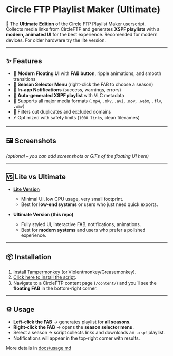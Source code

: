 # Circle FTP Playlist Maker (Ultimate)

🚀 The **Ultimate Edition** of the Circle FTP Playlist Maker userscript.  
Collects media links from CircleFTP and generates **XSPF playlists** with a **modern, animated UI** for the best experience. Recomended for modern devices. For older hardware try the lite version.

---

## ✨ Features
- 🎨 **Modern Floating UI** with **FAB button**, ripple animations, and smooth transitions
- 📂 **Season Selector Menu** (right-click the FAB to choose a season)
- 🔔 **In-app Notifications** (success, warnings, errors)
- 📑 **Auto-generated XSPF playlist** with VLC metadata
- 🎥 Supports all major media formats (`.mp4`, `.mkv`, `.avi`, `.mov`, `.webm`, `.flv`, `.wmv`)
- 🧹 Filters out duplicates and excluded domains
- ⚡ Optimized with safety limits (`1000 links`, clean filenames)

---

## 🖼️ Screenshots
*(optional – you can add screenshots or GIFs of the floating UI here)*  

---

## 🆚 Lite vs Ultimate
- **[Lite Version](https://github.com/LazyDevUserX/circle-ftp-playlist-maker-lite)**  
  - Minimal UI, low CPU usage, very small footprint.  
  - Best for **low-end systems** or users who just need quick exports.  

- **Ultimate Version (this repo)**  
  - Fully styled UI, interactive FAB, notifications, animations.  
  - Best for **modern systems** and users who prefer a polished experience.

---

## 📦 Installation
1. Install [Tampermonkey](https://www.tampermonkey.net/) (or Violentmonkey/Greasemonkey).
2. [Click here to install the script](userscript/circle-ftp-playlist-maker-ultimate.user.js?raw=1).
3. Navigate to a CircleFTP content page (`/content/`) and you’ll see the **floating FAB** in the bottom-right corner.

---

## ⚙️ Usage
- **Left-click the FAB** → generates playlist for **all seasons**.
- **Right-click the FAB** → opens the **season selector menu**.
- Select a season → script collects links and downloads an `.xspf` playlist.
- Notifications will appear in the top-right corner with results.

More details in [docs/usage.md](docs/usage.md)
